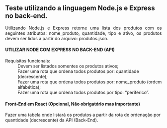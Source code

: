 <h2> Teste utilizando a linguagem Node.js e Express no back-end.</h2>

<p align="justify">Utilizando Node.js e Express retorne uma lista dos produtos com os seguintes
atributos: nome_produto, quantidade, tipo e ativo, os produtos devem ser lidos a
partir do arquivo: produtos.json.</p>

<h4>UTILIZAR NODE COM EXPRESS NO BACK-END (API)</h4>

<dl>
<dt>Requisitos funcionais:</dt>
<dd>Devem ser listados somentes os produtos ativos;</dd>
<dd>Fazer uma rota que ordena todos produtos por: quantidade (decrescente);</dd>
<dd>Fazer uma rota que ordena todos produtos por: nome_produto (ordem alfabética);</dd>
<dd>Fazer uma rota que ordena todos produtos por tipo: “periferico”.</dd>
</dl>

<h4>Front-End em React (Opcional, Não obrigatório mas importante)</h4>
<p>Fazer uma tabela onde listará os produtos a partir da rota de ordenação por quantidade (decrescente) da API (Back-End).</p>
